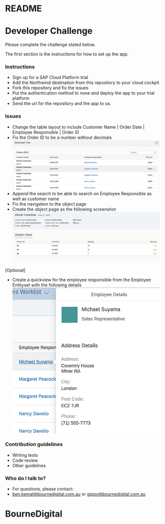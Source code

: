 

# README #
# Developer Challenge #

Please complete the challenge stated below.

The first section is the instructions for how to set up the app.

### Instructions ###

* Sign up for a SAP Cloud Platform trial
* Add the Northwind destination from this repository to your cloud cockpit
* Fork this repository and fix the issues
* Put the authentication method to none and deploy the app to your trial platform
* Send the url for the repository and the app to us.

### Issues ###

* Change the table layout to include Customer Name | Order Date	| Employee Responsible | Order ID
* Fix the Order ID to be a number without decimals
![Master View](/img/Master.png)
* Append the search to be able to search on Employee Responsible as well as customer name
* Fix the navigation to the object page
* Create the object page as the following screenshot
![Detail View](/img/Detail.png)

[Optional]
* Create a quickview for the employee responsible from the Employee Entityset with the following details
![Quickview](/img/Quickview.png)

### Contribution guidelines ###

* Writing tests
* Code review
* Other guidelines

### Who do I talk to? ###


* For questions, please contact:
* ben.kemal@bournedigital.com.au or gippy@bournedigital.com.au
# BourneDigital
